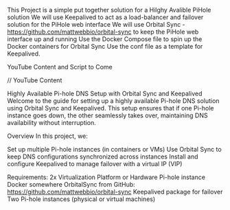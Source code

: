 This Project is a simple put together solution for a Hilghy Avalible PiHole solution
We will use Keepalived to act as a load-balancer and failover solution for the PiHole web interface
We will use Orbital Sync - https://github.com/mattwebbio/orbital-sync to keep the PiHole web interface up and running
Use the Docker Compose file to spin up the Docker containers for Orbital Sync
Use the conf file as a template for Keepalived.

YouTube Content and Script to Come

// YouTube Content 

Highly Available Pi-hole DNS Setup with Orbital Sync and Keepalived
Welcome to the guide for setting up a highly available Pi-hole DNS solution using Orbital Sync and Keepalived. This setup ensures that if one Pi-hole instance goes down, the other seamlessly takes over, maintaining DNS availability without interruption.

Overview
In this project, we:

Set up multiple Pi-hole instances (in containers or VMs)
Use Orbital Sync to keep DNS configurations synchronized across instances
Install and configure Keepalived to manage failover with a virtual IP (VIP)

Requirements:
    2x Virtualization Platform or Hardware Pi-hole instance
    Docker somewhere
    OrbitalSync from GitHub: https://github.com/mattwebbio/orbital-sync
    Keepalived package for failover
    Two Pi-hole instances (physical or virtual machines)

